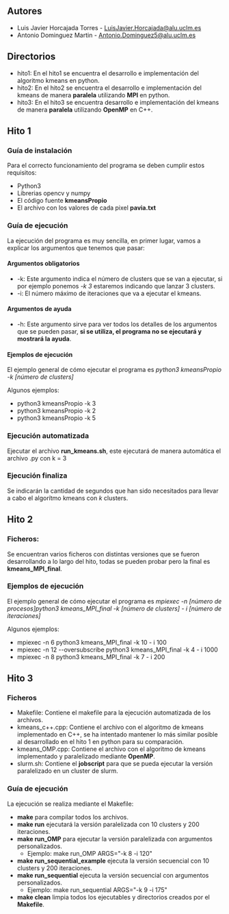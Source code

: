 ## Autores

-   Luis Javier Horcajada Torres - [LuisJavier.Horcajada\@alu.uclm.es](mailto:LuisJavier.Horcajada@alu.uclm.es)
-   Antonio Dominguez Martin - [Antonio.Dominguez5@alu.uclm.es](mailto:Antonio.Dominguez5@alu.uclm.es)

## Directorios

-  hito1: En el hito1 se encuentra el desarrollo e implementación del algoritmo kmeans en python.
-  hito2: En el hito2 se encuentra el desarrollo e implementación del kmeans de manera **paralela** utilizando **MPI** en python.
-  hito3: En el hito3 se encuentra desarrollo e implementación del kmeans de manera **paralela** utilizando **OpenMP** en C++.

## Hito 1

### Guía de instalación

Para el correcto funcionamiento del programa se deben cumplir estos requisitos:

-   Python3
-   Librerias opencv y numpy
-   El código fuente **kmeansPropio**
-   El archivo con los valores de cada pixel **pavia.txt**

### Guía de ejecución

La ejecución del programa es muy sencilla, en primer lugar, vamos a explicar los argumentos que tenemos que pasar:

#### Argumentos obligatorios

-   -k: Este argumento indica el número de clusters que se van a ejecutar, si por ejemplo ponemos *-k 3* estaremos indicando que lanzar 3 clusters.
-   -i: El número máximo de iteraciones que va a ejecutar el kmeans.

#### Argumentos de ayuda

-   -h: Este argumento sirve para ver todos los detalles de los argumentos que se pueden pasar, **si se utiliza, el programa no se ejecutará y mostrará la ayuda**.

#### Ejemplos de ejecución

El ejemplo general de cómo ejecutar el programa es *python3 kmeansPropio -k [número de clusters]*

Algunos ejemplos:

-   python3 kmeansPropio -k 3
-   python3 kmeansPropio -k 2
-   python3 kmeansPropio -k 5

### Ejecución automatizada

Ejecutar el archivo **run_kmeans.sh**, este ejecutará de manera automática el archivo .py con k = 3

### Ejecución finaliza

Se indicarán la cantidad de segundos que han sido necesitados para llevar a cabo el algorítmo kmeans con *k* clusters.

## Hito 2

### Ficheros:

Se encuentran varios ficheros con distintas versiones que se fueron desarrollando a lo largo del hito, todas se pueden probar pero la final es **kmeans_MPI_final**.

### Ejemplos de ejecución

El ejemplo general de cómo ejecutar el programa es *mpiexec -n [número de procesos]python3 kmeans_MPI_final -k [número de clusters] - i [número de iteraciones]*

Algunos ejemplos:

-   mpiexec -n 6 python3 kmeans_MPI_final -k 10 - i 100
-   mpiexec -n 12 --oversubscribe python3 kmeans_MPI_final -k 4 - i 1000
-   mpiexec -n 8 python3 kmeans_MPI_final -k 7 - i 200

## Hito 3

### Ficheros

- Makefile: Contiene el makefile para la ejecución automatizada de los archivos.
- kmeans_c++.cpp: Contiene el archivo con el algoritmo de kmeans implementado en C++, se ha intentado mantener lo más similar posible al desarrollado en el hito 1 en python para su comparación.
- kmeans_OMP.cpp: Contiene el archivo con el algoritmo de kmeans implementado y paralelizado mediante **OpenMP**.
- slurm.sh: Contiene el __jobscript__ para que se pueda ejecutar la versión paralelizado en un cluster de slurm.

### Guía de ejecución

La ejecución se realiza mediante el Makefile:

-  **make** para compilar todos los archivos.
-  **make run** ejecutará la versión paralelizada con 10 clusters y 200 iteraciones.
-  **make run_OMP** para ejecutar la versión paralelizada con argumentos personalizados.
   -  Ejemplo: make run_OMP ARGS="-k 8 -i 120"
- **make run_sequential_example** ejecuta la versión secuencial con 10 clusters y 200 iteraciones.
- **make run_sequential** ejecuta la versión secuencial con argumentos personalizados.
  -  Ejemplo: make run_sequential ARGS="-k 9 -i 175"
- **make clean** limpia todos los ejecutables y directorios creados por el __Makefile__.
